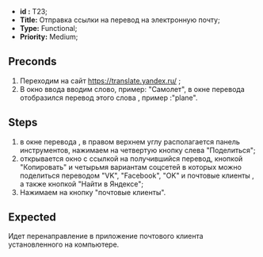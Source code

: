  - **id :** T23;
 - **Title:** Отправка ссылки на перевод на электронную почту;
 - **Type:** Functional;
 - **Priority:** Medium;

## Preconds

1. Переходим на сайт https://translate.yandex.ru/ ;	
2. В окно ввода вводим слово, пример: "Самолет", в окне перевода отобразился перевод этого слова , пример :"plane".

## Steps

 1. в окне перевода , в правом верхнем углу располагается панель инструментов, нажимаем на четвертую кнопку слева "Поделиться";
 2. открывается окно с ссылкой на получившийся перевод, кнопкой "Копировать" и четырьмя вариантам соцсетей в которых можно поделиться переводом "VK", "Facebook", "OK" и почтовые клиенты , а также кнопкой "Найти в Яндексе";
 3. Нажимаем на кнопку "почтовые клиенты".
 
## Expected
  
Идет перенаправление в приложение почтового клиента установленного на компьютере.